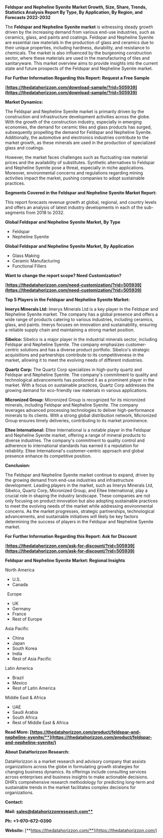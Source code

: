 ﻿**Feldspar and Nepheline Syenite  Market Growth, Size, Share, Trends, Statistics Analysis Report By Type, By Application, By Region, and Forecasts 2022-2032**

The **Feldspar and Nepheline Syenite market** is witnessing steady growth driven by the increasing demand from various end-use industries, such as ceramics, glass, and paints and coatings. Feldspar and Nepheline Syenite are essential raw materials in the production of glass and ceramics due to their unique properties, including hardness, durability, and resistance to chemicals. The market is also influenced by the burgeoning construction sector, where these materials are used in the manufacturing of tiles and sanitaryware. This market overview aims to provide insights into the current state and future prospects of the Feldspar and Nepheline Syenite market. 

**For Further Information Regarding this Report: Request a Free Sample**	

[**https://thedatahorizzon.com/download-sample/?rid=505939](https://thedatahorizzon.com/download-sample/?rid=505939)** 

**Market Dynamics:**

The Feldspar and Nepheline Syenite market is primarily driven by the construction and infrastructure development activities across the globe. With the growth of the construction industry, especially in emerging economies, the demand for ceramic tiles and glass products has surged, subsequently propelling the demand for Feldspar and Nepheline Syenite. Additionally, the automotive and electronics industries contribute to the market growth, as these minerals are used in the production of specialized glass and coatings.

However, the market faces challenges such as fluctuating raw material prices and the availability of substitutes. Synthetic alternatives to Feldspar and Nepheline Syenite pose a threat, especially in niche applications. Moreover, environmental concerns and regulations regarding mining activities impact the market, pushing companies to adopt sustainable practices. 

**Segments Covered in the Feldspar and Nepheline Syenite Market Report:** 

This report forecasts revenue growth at global, regional, and country levels and offers an analysis of latest industry developments in each of the sub-segments from 2018 to 2032.

**Global Feldspar and Nepheline Syenite Market, By Type**

- Feldspar
- Nepheline Syenite

**Global Feldspar and Nepheline Syenite Market, By Application**

- Glass Making
- Ceramic Manufacturing
- Functional Fillers

**Want to change the report scope? Need Customization?**

[**https://thedatahorizzon.com/need-customization/?rid=505939](https://thedatahorizzon.com/need-customization/?rid=505939)** 

**Top 5 Players in the Feldspar and Nepheline Syenite Market:**

**Imerys Minerals Ltd:** Imerys Minerals Ltd is a key player in the Feldspar and Nepheline Syenite market. The company has a global presence and offers a wide range of products catering to various industries, including ceramics, glass, and paints. Imerys focuses on innovation and sustainability, ensuring a reliable supply chain and maintaining a strong market position.

**Sibelco:** Sibelco is a major player in the industrial minerals sector, including Feldspar and Nepheline Syenite. The company emphasizes customer-centric solutions and has a diverse product portfolio. Sibelco's strategic acquisitions and partnerships contribute to its competitiveness in the market, allowing it to meet the evolving needs of different industries.

**Quartz Corp:** The Quartz Corp specializes in high-purity quartz and Feldspar and Nepheline Syenite. The company's commitment to quality and technological advancements has positioned it as a prominent player in the market. With a focus on sustainable practices, Quartz Corp addresses the growing demand for eco-friendly raw materials in various applications.

**Micronized Group:** Micronized Group is recognized for its micronized minerals, including Feldspar and Nepheline Syenite. The company leverages advanced processing technologies to deliver high-performance minerals to its clients. With a strong global distribution network, Micronized Group ensures timely deliveries, contributing to its market prominence.

**Eltee International:** Eltee International is a notable player in the Feldspar and Nepheline Syenite market, offering a range of mineral products to diverse industries. The company's commitment to quality control and adherence to international standards has earned it a reputation for reliability. Eltee International's customer-centric approach and global presence enhance its competitive position.

**Conclusion:**

The Feldspar and Nepheline Syenite market continue to expand, driven by the growing demand from end-use industries and infrastructure development. Leading players in the market, such as Imerys Minerals Ltd, Sibelco, Quartz Corp, Micronized Group, and Eltee International, play a crucial role in shaping the industry landscape. These companies are not only focusing on product innovation but also adopting sustainable practices to meet the evolving needs of the market while addressing environmental concerns. As the market progresses, strategic partnerships, technological advancements, and sustainable initiatives will likely be key factors determining the success of players in the Feldspar and Nepheline Syenite market.

**For Further Information Regarding this Report: Ask for Discount**	

[**https://thedatahorizzon.com/ask-for-discount/?rid=505939](https://thedatahorizzon.com/ask-for-discount/?rid=505939)** 

**Feldspar and Nepheline Syenite Market: Regional Insights**

North America

- U.S.
- Canada

` `Europe

- UK
- Germany
- France
- Rest of Europe

Asia Pacific

- China
- Japan
- South Korea
- India
- Rest of Asia Pacific

Latin America

- Brazil
- Mexico
- Rest of Latin America

Middle East & Africa

- UAE
- Saudi Arabia
- South Africa
- Rest of Middle East & Africa

**Read More: [https://thedatahorizzon.com/product/feldspar-and-nepheline-syenite/**](https://thedatahorizzon.com/product/feldspar-and-nepheline-syenite/)** 

**About DataHorizzon Research:**

DataHorizzon is a market research and advisory company that assists organizations across the globe in formulating growth strategies for changing business dynamics. Its offerings include consulting services across enterprises and business insights to make actionable decisions. DHR’s comprehensive research methodology for predicting long-term and sustainable trends in the market facilitates complex decisions for organizations.

**Contact:**

**Mail: [sales@datahorizzonresearch.com**](mailto:sales@datahorizzonresearch.com)**

**Ph:** **+1–970–672–0390**

**Website:** [**https://thedatahorizzon.com/**](https://thedatahorizzon.com/)


